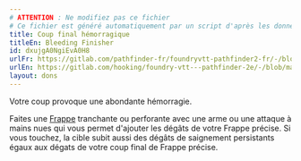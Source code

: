 ```yaml
---
# ATTENTION : Ne modifiez pas ce fichier
# Ce fichier est généré automatiquement par un script d'après les données du module Foundry VTT officiel et de sa traduction
title: Coup final hémorragique
titleEn: Bleeding Finisher
id: dxujgA0NgiEvA0H8
urlFr: https://gitlab.com/pathfinder-fr/foundryvtt-pathfinder2-fr/-/blob/master/data/feats/dxujgA0NgiEvA0H8.htm
urlEn: https://gitlab.com/hooking/foundry-vtt---pathfinder-2e/-/blob/master/packs/data/feats.db/bleeding-finisher.json
layout: dons
---
```

Votre coup provoque une abondante hémorragie.

Faites une [Frappe](../actions/frapper.html) tranchante ou perforante avec une arme ou une attaque à mains nues qui vous permet d'ajouter les dégâts de votre Frappe précise. Si vous touchez, la cible subit aussi des dégâts de saignement persistants égaux aux dégats de votre coup final de Frappe précise.
